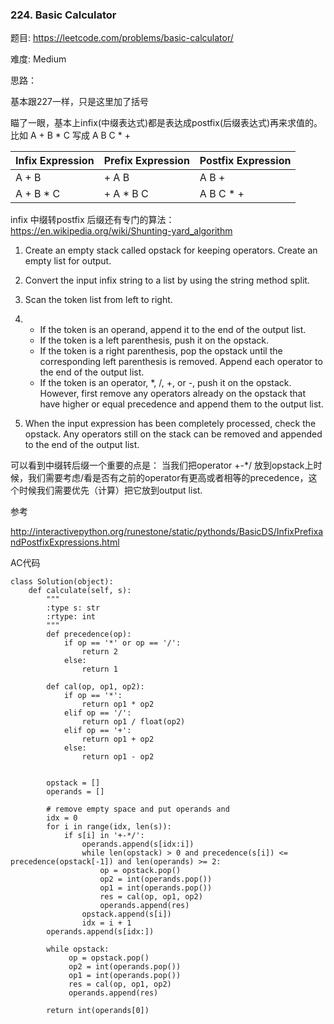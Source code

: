 ### 224. Basic Calculator 



题目:
<https://leetcode.com/problems/basic-calculator/>

难度:
Medium

思路：

基本跟227一样，只是这里加了括号

瞄了一眼，基本上infix(中缀表达式)都是表达成postfix(后缀表达式)再来求值的。
比如 A + B * C 写成 A B C * +

| Infix Expression | Prefix Expression | Postfix Expression |
| ---------------- | ----------------- | ------------------ |
| A + B            | + A B             | A B +              |
| A + B * C        | + A * B C         | A B C * +          |



infix 中缀转postfix 后缀还有专门的算法：<https://en.wikipedia.org/wiki/Shunting-yard_algorithm>



1. Create an empty stack called opstack for keeping operators. Create an empty list for output.

2. Convert the input infix string to a list by using the string method split.

3. Scan the token list from left to right.

4. - If the token is an operand, append it to the end of the output list.
   - If the token is a left parenthesis, push it on the opstack.
   - If the token is a right parenthesis, pop the opstack until the corresponding left parenthesis is removed. Append each operator to the end of the output list.
   - If the token is an operator, *, /, +, or -, push it on the opstack. However, first remove any operators already on the opstack that have higher or equal precedence and append them to the output list.

5. When the input expression has been completely processed, check the opstack. Any operators still on the stack can be removed and appended to the end of the output list.



可以看到中缀转后缀一个重要的点是： 当我们把operator +-*/ 放到opstack上时候，我们需要考虑/看是否有之前的operator有更高或者相等的precedence，这个时候我们需要优先（计算）把它放到output list.



参考

<http://interactivepython.org/runestone/static/pythonds/BasicDS/InfixPrefixandPostfixExpressions.html>



AC代码

```
class Solution(object):
    def calculate(self, s):
        """
        :type s: str
        :rtype: int
        """
        def precedence(op):
            if op == '*' or op == '/':
                return 2
            else:
                return 1

        def cal(op, op1, op2):
            if op == '*':
                return op1 * op2
            elif op == '/':
                return op1 / float(op2)
            elif op == '+':
                return op1 + op2 
            else:
                return op1 - op2


        opstack = []
        operands = []

        # remove empty space and put operands and 
        idx = 0
        for i in range(idx, len(s)):
            if s[i] in '+-*/':
                operands.append(s[idx:i])
                while len(opstack) > 0 and precedence(s[i]) <= precedence(opstack[-1]) and len(operands) >= 2:
                    op = opstack.pop()
                    op2 = int(operands.pop())
                    op1 = int(operands.pop())
                    res = cal(op, op1, op2)
                    operands.append(res)
                opstack.append(s[i])
                idx = i + 1
        operands.append(s[idx:])

        while opstack:
             op = opstack.pop()
             op2 = int(operands.pop())
             op1 = int(operands.pop())
             res = cal(op, op1, op2)
             operands.append(res)

        return int(operands[0])

```

